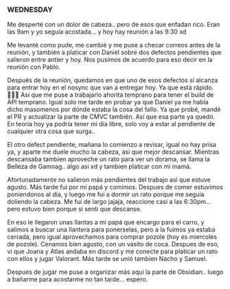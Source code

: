 ### WEDNESDAY

Me desperté con un dolor de cabeza.. pero de esos que enfadan rico. Eran las 9am y yo seguía acostada... y hoy hay reunión a las 9:30 xd

Me levanté como pude, me cambié y me puse a checar correos antes de la reunión, y también a platicar con Daniel sobre dos defectos pendientes que salieron entre antier y hoy. Nos pusimos de acuerdo para eso decir en la reunión con Pablo. 

Después de la reunión, quedamos en que uno de esos defectos si alcanza para entrar hoy en el nosync que van a entregar hoy. Ya que está rápido. 👩🏻‍💻 Así que me puse a trabajarlo ahorita temprano para tener el build de API temprano. Igual solo me tarde en probar ya que Daniel ya me había dicho masomenos por dónde estaba la cosa del fallo. Ya que probé, mandé el PR y actualizar la parte de CMVC también. Así que esa parte ya quedó. 
En teoría hoy ya podría tener mi día libre, solo voy a estar al pendiente de cualquier otra cosa que surga.. 

El otro defect pendiente, mañana lo comienzo a revisar, igual no hay prisa ya, y aparte me duele mucho la cabeza, así que mejor descansar. Mientras descansaba tambien aproveche un rato para ver un dorama, se llama la Belleza de Gamnag.. algo asi xd y tambien platicar con mi mamá. 

Afortunadamente no salieron más pendientes del trabajo asi que estuve agusto. Más tarde fui por mi papá y comimos. Despues de comer estuvimos poniendonos al día, y luego me fui a dormir un rato porque me seguia doliendo la cabeza. Me fui de largo jajaja, reaccione casi a las 6:30pm... pero estuvo bien porque si senti que descanse. 

En eso le llegaron unas llantas a mi papá que encargo para el carro, y salimos a buscar una llantera para ponerselas, pero a la fuimos ya estaba cerrada, pero igual aprovechamos para comprar pozole (hoy es miercoles de pozole). Cenamos bien agusto, con un vasito de coca. Despues de eso, vi que Joana y Atlas andaba en discord y me conecte para platicar un rato con ellos y jugar Valorant. Más tarde se unió tambien Nacho y Samuel.

Despues de jugar me puse a organizar más aqui la parte de Obsidian.. luego a bañarme para acostarme no tan tarde... espero.




